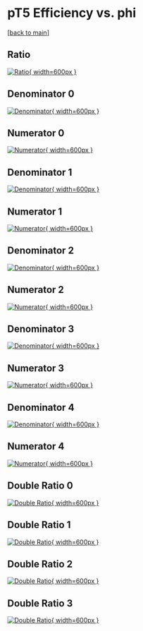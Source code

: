 # pT5 Efficiency vs. phi

[[back to main](./)]



## Ratio

[![Ratio](../mtv/var/pT5_vtr_0_-1_eff_phi.png){ width=600px }](../mtv/var/pT5_vtr_0_-1_eff_phi.pdf)

## Denominator 0

[![Denominator](../mtv/den/pT5_vtr_0_-1_eff_phi_den0.png){ width=600px }](../mtv/den/pT5_vtr_0_-1_eff_phi_den0.pdf)

## Numerator 0

[![Numerator](../mtv/num/pT5_vtr_0_-1_eff_phi_num0.png){ width=600px }](../mtv/num/pT5_vtr_0_-1_eff_phi_num0.pdf)

## Denominator 1

[![Denominator](../mtv/den/pT5_vtr_0_-1_eff_phi_den1.png){ width=600px }](../mtv/den/pT5_vtr_0_-1_eff_phi_den1.pdf)

## Numerator 1

[![Numerator](../mtv/num/pT5_vtr_0_-1_eff_phi_num1.png){ width=600px }](../mtv/num/pT5_vtr_0_-1_eff_phi_num1.pdf)

## Denominator 2

[![Denominator](../mtv/den/pT5_vtr_0_-1_eff_phi_den2.png){ width=600px }](../mtv/den/pT5_vtr_0_-1_eff_phi_den2.pdf)

## Numerator 2

[![Numerator](../mtv/num/pT5_vtr_0_-1_eff_phi_num2.png){ width=600px }](../mtv/num/pT5_vtr_0_-1_eff_phi_num2.pdf)

## Denominator 3

[![Denominator](../mtv/den/pT5_vtr_0_-1_eff_phi_den3.png){ width=600px }](../mtv/den/pT5_vtr_0_-1_eff_phi_den3.pdf)

## Numerator 3

[![Numerator](../mtv/num/pT5_vtr_0_-1_eff_phi_num3.png){ width=600px }](../mtv/num/pT5_vtr_0_-1_eff_phi_num3.pdf)

## Denominator 4

[![Denominator](../mtv/den/pT5_vtr_0_-1_eff_phi_den4.png){ width=600px }](../mtv/den/pT5_vtr_0_-1_eff_phi_den4.pdf)

## Numerator 4

[![Numerator](../mtv/num/pT5_vtr_0_-1_eff_phi_num4.png){ width=600px }](../mtv/num/pT5_vtr_0_-1_eff_phi_num4.pdf)

## Double Ratio 0

[![Double Ratio](../mtv/ratio/pT5_vtr_0_-1_eff_phi_ratio0.png){ width=600px }](../mtv/ratio/pT5_vtr_0_-1_eff_phi_ratio0.pdf)

## Double Ratio 1

[![Double Ratio](../mtv/ratio/pT5_vtr_0_-1_eff_phi_ratio1.png){ width=600px }](../mtv/ratio/pT5_vtr_0_-1_eff_phi_ratio1.pdf)

## Double Ratio 2

[![Double Ratio](../mtv/ratio/pT5_vtr_0_-1_eff_phi_ratio2.png){ width=600px }](../mtv/ratio/pT5_vtr_0_-1_eff_phi_ratio2.pdf)

## Double Ratio 3

[![Double Ratio](../mtv/ratio/pT5_vtr_0_-1_eff_phi_ratio3.png){ width=600px }](../mtv/ratio/pT5_vtr_0_-1_eff_phi_ratio3.pdf)

